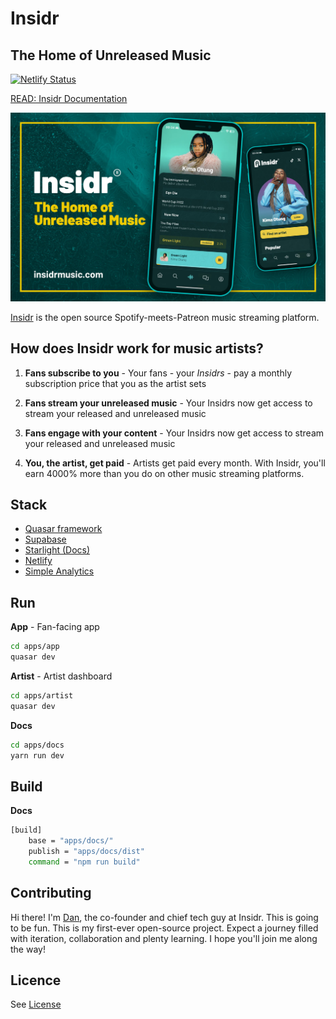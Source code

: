 # Insidr

## The Home of Unreleased Music

[![Netlify Status](https://api.netlify.com/api/v1/badges/1c571560-cc01-4e68-9e0e-30ce4bf7df3e/deploy-status)](https://app.netlify.com/sites/insidr-docs/deploys)

[READ: Insidr Documentation](https://docs.insidrmusic.com/)

![Insidr](./apps/docs/src/assets/cover.jpeg)

[Insidr](https://insidrmusic.com/) is the open source Spotify-meets-Patreon music streaming platform.

## How does Insidr work for music artists?

1. **Fans subscribe to you** - Your fans - your _Insidrs_ - pay a monthly subscription price that you as the artist sets

2. **Fans stream your unreleased music** - Your Insidrs now get access to stream your released and unreleased music

3. **Fans engage with your content** - Your Insidrs now get access to stream your released and unreleased music

4. **You, the artist, get paid** - Artists get paid every month. With Insidr, you'll earn 4000% more than you do on other music streaming platforms.

## Stack

- [Quasar framework](https://quasar.dev/)
- [Supabase](https://supabase.com/)
- [Starlight (Docs)](https://starlight.astro.build/)
- [Netlify](https://www.netlify.com/)
- [Simple Analytics](https://www.simpleanalytics.com/?referral=badot)

## Run

**App** - Fan-facing app

```bash
cd apps/app
quasar dev
```

**Artist** - Artist dashboard

```bash
cd apps/artist
quasar dev
```

**Docs**

```bash
cd apps/docs
yarn run dev
```

## Build

**Docs**

```bash
[build]
    base = "apps/docs/"
    publish = "apps/docs/dist"
    command = "npm run build"
```

## Contributing

Hi there! I'm [Dan](https://x.com/RealDanRyland), the co-founder and chief tech guy at Insidr. This is going to be fun. This is my first-ever open-source project. Expect a journey filled with iteration, collaboration and plenty learning. I hope you'll join me along the way!

## Licence

See [License](LICENSE)

